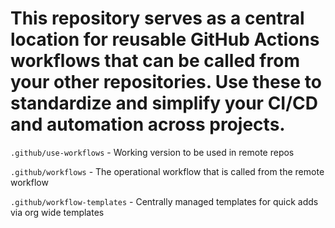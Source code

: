 # This repository serves as a central location for reusable GitHub Actions workflows that can be called from your other repositories. Use these to standardize and simplify your CI/CD and automation across projects.

`.github/use-workflows` - Working version to be used in remote repos

`.github/workflows` - The operational workflow that is called from the remote workflow

`.github/workflow-templates` - Centrally managed templates for quick adds via org wide templates
